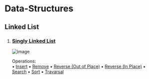 # Data-Structures

## Linked List
  1. ### [Singly Linked List](https://github.com/ImtiajEmon/Data-Structures/blob/main/linked_list.py)
     ![image](https://github.com/ImtiajEmon/Data-Structures/assets/73237316/fed48cec-09b9-4ae4-b7f0-e5a96bc7420c)

     Operations: <br />
       ▪️ [Insert](https://github.com/ImtiajEmon/Data-Structures/blob/cff20586668956ed96158d8d0898e129a2fab2f6/linked_list.py#L26)
       ▪️ [Remove](https://github.com/ImtiajEmon/Data-Structures/blob/cff20586668956ed96158d8d0898e129a2fab2f6/linked_list.py#L59)
       ▪️ [Reverse (Out of Place)](https://github.com/ImtiajEmon/Data-Structures/blob/cff20586668956ed96158d8d0898e129a2fab2f6/linked_list.py#L89)
       ▪️ [Reverse (In Place)](https://github.com/ImtiajEmon/Data-Structures/blob/cff20586668956ed96158d8d0898e129a2fab2f6/linked_list.py#L107)
       ▪️ [Search](https://github.com/ImtiajEmon/Data-Structures/blob/cff20586668956ed96158d8d0898e129a2fab2f6/linked_list.py#L120)
       ▪️ [Sort](https://github.com/ImtiajEmon/Data-Structures/blob/cff20586668956ed96158d8d0898e129a2fab2f6/linked_list.py#L133)
       ▪️ [Travarsal](https://github.com/ImtiajEmon/Data-Structures/blob/cff20586668956ed96158d8d0898e129a2fab2f6/linked_list.py#L150)
